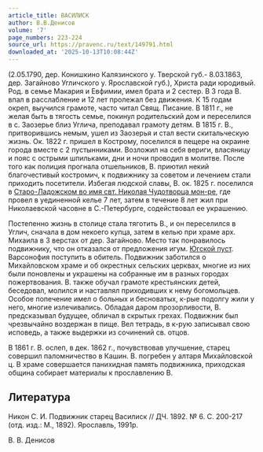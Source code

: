 ```yaml
---
article_title: ВАСИЛИСК
author: В.В.Денисов
volume: '7'
page_numbers: 223-224
source_url: https://pravenc.ru/text/149791.html
downloaded_at: '2025-10-13T10:08:44Z'
---
```


(2.05.1790, дер. Конишкино Калязинского у. Тверской губ.- 8.03.1863, дер. Загайново Угличского у. Ярославской губ.), Христа ради юродивый. Род. в семье Макария и Евфимии, имел брата и 2 сестер. В 3 года В. впал в расслабление и 12 лет пролежал без движения. К 15 годам окреп, выучился грамоте, часто читал Свящ. Писание. В 1811 г., не желая быть в тягость семье, покинул родительский дом и переселился в с. Заозерье близ Углича, преподавал грамоту детям. В 1815 г. В., притворившись немым, ушел из Заозерья и стал вести скитальческую жизнь. Ок. 1822 г. пришел в Кострому, поселился в пещере на окраине города вместе с 2 пустынниками. Возложил на себя вериги, власяницу и пояс с острыми шпильками, дни и ночи проводил в молитве. После того как полиция прогнала отшельников, В. приютил некий благочестивый костромич, к подвижнику за советом и лечением стали приходить посетители. Избегая людской славы, В. ок. 1825 г. поселился в [Старо-Ладожском во имя свт. Николая Чудотворца мон-ре](<https://pravenc.ru/text/Старо-Ладожском во имя свт  Николая Чудотворца мон-ре.html>), где провел в уединенной келье 7 лет, затем в течение 8 лет жил при Николаевской часовне в С.-Петербурге, содействовал ее украшению.

Постепенно жизнь в столице стала тяготить В., и он переселился в Углич, сначала в дом некоего купца, затем в келью при храме арх. Михаила в 3 верстах от дер. Загайново. Место так понравилось подвижнику, что он отказался от предложения игум. [Югской пуст](<https://pravenc.ru/text/Югской пуст.html>). Варсонофия поступить в обитель. Подвижник заботился о Михайловском храме и об окрестных сельских церквах, многие из них были поновлены и украшены на собранные им в разных городах пожертвования. В. также обучал грамоте крестьянских детей, беседовал, молился и наставлял приходивших к нему богомольцев. Особое попечение имел о больных и бесноватых, к-рые подолгу жили у него, многие излечивались. Обладая даром прозорливости, В. предсказывал будущее, обличал в скрытых грехах. Подвижник был чрезвычайно воздержан в пище. Вел тетрадь, в к-рую записывал свою исповедь, а также выдержки из сочинений св. отцов.

В 1861 г. В. ослеп, в дек. 1862 г., почувствовав улучшение, старец совершил паломничество в Кашин. В. погребен у алтаря Михайловской ц. В храме совершается панихидная память подвижника, приходская община собирает материалы к прославлению В.

## Литература

Никон С. И. Подвижник старец Василиск // ДЧ. 1892. № 6. С. 200-217 (отд. изд.: М., 1892). Ярославль, 1991р.

В. В. Денисов

